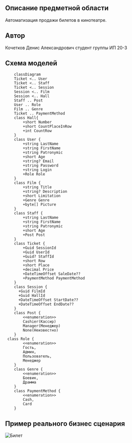Описание предметной области
---
Автоматизация продажи билетов в кинотеатре.

Автор
---
Кочетков Денис Александрович студент группы ИП 20-3

Схема моделей
---
```mermaid
    classDiagram
    Ticket <.. User
    Ticket <.. Staff
    Ticket <.. Session
    Session <.. Film
    Session <.. Hall
    Staff .. Post
    User .. Role
    Film .. Genre
    Ticket .. PaymentMethod
    class Hall{
        +short Number
        +short CountPlaceInRow
        +int CountRow
    }
    class User {
        +string LastName
        +string FirstName
        +string Patronymic
        +short Age
        +string? Email
        +string Password
        +string Login
        +Role Role
    }
    class Film {
        +string Title
        +string? Description
        +short Limitation
        +Genre Genre
        +byte[] Picture
    }
    class Staff {
        +string LastName
        +string FirstName
        +string Patronymic
        +short Age
        +Post Post
    }
    class Ticket {
        +Guid SessionId   
        +Guid UserId
        +Guid? StaffId
        +short Row
        +short Place
        +decimal Price
        +DateTimeOffset SaleDate??
        +PaymentMethod PaymentMethod       
    }
    class Session {
      +Guid FilmId
      +Guid HallId
      +DateTimeOffset StartDate??
      +DateTimeOffset EndDate??
    }  
    class Post {
        <<enumeration>>
        Cashier(Кассир)
        Manager(Менеджер)
        None(Неизвестно)
    }
 class Role {
        <<enumeration>>
        Гость,
        Админ,
        Пользователь,
        Менеджер
    }
    class Genre {
        <<enumeration>>
        Боевик,
        Драмма
    }
    class PaymentMethod {
        <<enumeration>>
        Cash,
        Card
    }
```
Пример реального бизнес сценария
---
![Билет](https://static.auction.ru/offer_images/rd48/2020/08/04/08/big/8/8xmZX4dBth1/bilet_kino_teatr_moskva.jpg)
